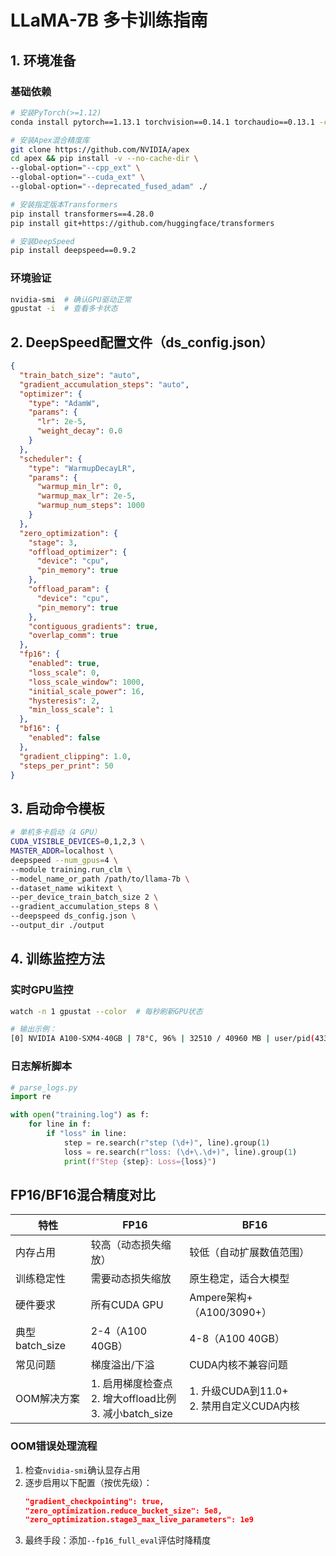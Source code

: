 # LLaMA-7B 多卡训练指南

## 1. 环境准备

### 基础依赖
```bash
# 安装PyTorch(>=1.12)
conda install pytorch==1.13.1 torchvision==0.14.1 torchaudio==0.13.1 -c pytorch

# 安装Apex混合精度库
git clone https://github.com/NVIDIA/apex
cd apex && pip install -v --no-cache-dir \
--global-option="--cpp_ext" \
--global-option="--cuda_ext" \
--global-option="--deprecated_fused_adam" ./

# 安装指定版本Transformers
pip install transformers==4.28.0
pip install git+https://github.com/huggingface/transformers

# 安装DeepSpeed
pip install deepspeed==0.9.2
```

### 环境验证
```bash
nvidia-smi  # 确认GPU驱动正常
gpustat -i  # 查看多卡状态
```

## 2. DeepSpeed配置文件（ds_config.json）
```json
{
  "train_batch_size": "auto",
  "gradient_accumulation_steps": "auto",
  "optimizer": {
    "type": "AdamW",
    "params": {
      "lr": 2e-5,
      "weight_decay": 0.0
    }
  },
  "scheduler": {
    "type": "WarmupDecayLR",
    "params": {
      "warmup_min_lr": 0,
      "warmup_max_lr": 2e-5,
      "warmup_num_steps": 1000
    }
  },
  "zero_optimization": {
    "stage": 3,
    "offload_optimizer": {
      "device": "cpu",
      "pin_memory": true
    },
    "offload_param": {
      "device": "cpu", 
      "pin_memory": true
    },
    "contiguous_gradients": true,
    "overlap_comm": true
  },
  "fp16": {
    "enabled": true,
    "loss_scale": 0,
    "loss_scale_window": 1000,
    "initial_scale_power": 16,
    "hysteresis": 2,
    "min_loss_scale": 1
  },
  "bf16": {
    "enabled": false
  },
  "gradient_clipping": 1.0,
  "steps_per_print": 50
}
```

## 3. 启动命令模板
```bash
# 单机多卡启动（4 GPU）
CUDA_VISIBLE_DEVICES=0,1,2,3 \
MASTER_ADDR=localhost \
deepspeed --num_gpus=4 \
--module training.run_clm \
--model_name_or_path /path/to/llama-7b \
--dataset_name wikitext \
--per_device_train_batch_size 2 \
--gradient_accumulation_steps 8 \
--deepspeed ds_config.json \
--output_dir ./output
```

## 4. 训练监控方法

### 实时GPU监控
```bash
watch -n 1 gpustat --color  # 每秒刷新GPU状态

# 输出示例：
[0] NVIDIA A100-SXM4-40GB | 78°C, 96% | 32510 / 40960 MB | user/pid(43321) python(32500M)
```

### 日志解析脚本
```python
# parse_logs.py
import re

with open("training.log") as f:
    for line in f:
        if "loss" in line:
            step = re.search(r"step (\d+)", line).group(1)
            loss = re.search(r"loss: (\d+\.\d+)", line).group(1)
            print(f"Step {step}: Loss={loss}")
```

## FP16/BF16混合精度对比

| 特性               | FP16                          | BF16                          |
|--------------------|-------------------------------|-------------------------------|
| 内存占用           | 较高（动态损失缩放）          | 较低（自动扩展数值范围）      |
| 训练稳定性         | 需要动态损失缩放              | 原生稳定，适合大模型          |
| 硬件要求           | 所有CUDA GPU                  | Ampere架构+（A100/3090+）     |
| 典型batch_size     | 2-4（A100 40GB）              | 4-8（A100 40GB）              |
| 常见问题           | 梯度溢出/下溢                 | CUDA内核不兼容问题            |
| OOM解决方案        | 1. 启用梯度检查点<br>2. 增大offload比例<br>3. 减小batch_size | 1. 升级CUDA到11.0+<br>2. 禁用自定义CUDA内核 |

### OOM错误处理流程
1. 检查`nvidia-smi`确认显存占用
2. 逐步启用以下配置（按优先级）：
   ```json
   "gradient_checkpointing": true,
   "zero_optimization.reduce_bucket_size": 5e8,
   "zero_optimization.stage3_max_live_parameters": 1e9
   ```
3. 最终手段：添加`--fp16_full_eval`评估时降精度
